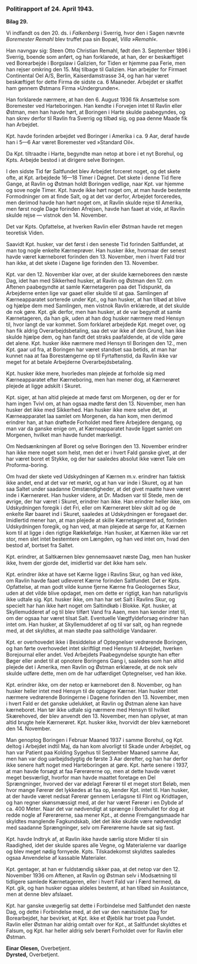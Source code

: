 ### Politirapport af 24. April 1943.

**Bilag 29.**

Vi indfandt os den 20. ds. i *Falkenberg* i Sverrig, hvor den i Sagen nævnte *Boremester Remahl* blev truffet paa sin Bopæl, *Villa »Remahl«*.

Han navngav sig: Steen Otto Christian Remahl, født den 3. September 1896 i Sverrig, boende som anført, og han forklarede, at han, der er beskæftiget ved Borearbejde i Borgslaw i Galizien, for Tiden er hjemme paa Ferie, men han rejser omkring den 15. Maj tilbage til Galizien. Han arbejder for Firmaet Continental Oel A/S, Berlin, Kaiserdamstrasse 34, og han har været beskæftiget for dette Firma de sidste ca. 6 Maaneder. Arbejdet er skaffet ham gennem Østmans Firma »Undergrunden«.

Han forklarede nærmere, at han den 6. August 1936 fik Ansættelse som Boremester ved Harteboringen. Han kendte i Forvejen intet til Ravlin eller Østman, men han havde hørt, at Boringen i Harte skulde paabegyndes, og han skrev derfor til Ravlin fra Sverrig og tilbød sig, og paa denne Maade fik han Arbejdet.

Kpt. havde forinden arbejdet ved Boringer i Amerika i ca. 9 Aar, deraf havde han i 5—6 Aar været Boremester ved »Standard Oil«.

Da Kpt. tiltraadte i Harte, begyndte man netop at bore i et nyt Borehul, og Kpts. Arbejde bestod i at dirigere selve Boringen.

I den sidste Tid før Saltfundet blev Arbejdet forceret noget, og det skete ofte, at Kpt. arbejdede 16—18 Timer i Døgnet. Det skete i denne Tid flere Gange, at Ravlin og Østman holdt Boringen vedlige, naar Kpt. var hjemme og sove nogle Timer. Kpt. havde ikke hørt noget om, at man havde bestemte Formodninger om at finde Salt, og at det var derfor, Arbejdet forceredes, men derimod havde han hørt noget om, at Ravlin skulde rejse til Amerika, men først nogle Dage forinden Afrejsen, havde han faaet at vide, at Ravlin skulde rejse — vistnok den 14. November.

Det var Kpts. Opfattelse, at hverken Ravlin eller Østman havde ret megen teoretisk Viden.

Saavidt Kpt. husker, var det først i den seneste Tid forinden Saltfundet, at man tog nogle enkelte Kærneprøver. Han husker ikke, hvornaar der senest havde været kærneboret forinden den 13. November, men i hvert Fald tror han ikke, at det skete i Dagene lige forinden den 13. November.

Kpt. var den 12. November klar over, at der skulde kærneborees den næste Dag, idet han med Sikkerhed husker, at Ravlin og Østman den 12. om Aftenen paabegyndte at samle Kærnetageren paa det Tidspunkt, da Arbejderne enten lige var gaaet eller skulde til at gaa. Samlingen af Kærneapparatet sorterede under Kpt., og han husker, at han tilbød at blive og hjælpe dem med Samlingen, men vistnok Ravlin erklærede, at det skulde de nok gøre. Kpt. gik derfor, men han husker, at de var begyndt at samle Kærnetageren, da han gik, uden at han dog husker nærmere med Hensyn til, hvor langt de var kommet. Som forklaret arbejdede Kpt. meget over, og han fik aldrig Overarbejdsbetaling, saa det var ikke af den Grund, han ikke skulde hjælpe dem, og han fandt det straks paafaldende, at de vilde gøre det alene. Kpt. husker ikke nærmere med Hensyn til Boringen den 12., men Kpt. gaar ud fra, at Boringen har været standset saa betids, at man har kunnet naa at faa Borestængerne op til Fyrtaftenstid, da Ravlin ikke var meget for at betale Arbejderne Overarbejdsbetaling.

Kpt. husker ikke mere, hvorledes man plejede at forholde sig med Kærneapparatet efter Kærneboring, men han mener dog, at Kærnerøret plejede at ligge adskilt i Skuret.

Kpt. siger, at han altid plejede at møde først om Morgenen, og der er for ham ingen Tvivl om, at han ogsaa mødte først den 13. November, men han husker det ikke med Sikkerhed. Han husker ikke mere selve det, at Kærneapparatet laa samlet om Morgenen, da han kom, men derimod erindrer han, at han drøftede Forholdet med flere Arbejdere dengang, og man var da ganske enige om, at Kærneapparatet havde ligget samlet om Morgenen, hvilket man havde fundet mærkeligt.

Om Nedsænkningen af Boret og selve Boringen den 13. November erindrer han ikke mere noget som helst, men det er i hvert Fald ganske givet, at der har været boret et Stykke, og der har saaledes absolut ikke været Tale om Proforma-boring.

Om hvad der skete ved Udskydningen af Kærnen m.v. erindrer han faktisk ikke andet, end at det var ret mørkt, og at han var inde i Skuret, og at han saa Saltet under saadanne Omstændigheder, at det givet maatte have været inde i Kærnerøret. Han husker videre, at Dr. Madsen var til Stede, men de øvrige, der har været i Skuret, erindrer han ikke. Han erindrer heller ikke, om Udskydningen foregik i det Fri, eller om Kærnerøret blev skilt ad og de enkelte Rør baaret ind i Skuret, saaledes at Udskydningen er foregaaet der. Imidlertid mener han, at man plejede at skille Kærnetagerrøret ad, forinden Udskydningen foregik, og han ved, at man plejede at sørge for, at Kærnen kom til at ligge i den rigtige Rækkefølge. Han husker, at Kærnen ikke var ret stor, men slet intet bestemtere om Længden, og han ved intet om, hvad den bestod af, bortset fra Saltet.

Kpt. erindrer, at Saltkærnen blev gennemsaavet næste Dag, men han husker ikke, hvem der gjorde det, imidlertid var det ikke ham selv.

Kpt. erindrer ikke at have set Kærne ligge i Ravlins Skur, og han ved ikke, om Ravlin havde faaet udleveret Kærne forinden Saltfundet. Det er Kpts. Opfattelse, at man godt vilde kunne fjerne Kærne fra Geologernes Skur, uden at det vilde blive opdaget, men om dette er rigtigt, kan han naturligvis ikke udtale sig. Kpt. husker ikke, om han har set Salt i Ravlins Skur, og specielt har han ikke hørt noget om Saltindkøb i Blokke. Kpt. husker, at Skyllemudderet af og til blev tilført Vand fra Aaen, men han kender intet til, om der ogsaa har været tilsat Salt. Eventuelle Vægtfyldeforsøg erindrer han intet om. Han husker, at Skyllemudderet af og til var salt, og han regnede med, at det skyldtes, at man stødte paa saltholdige Vandaarer.

Kpt. er overhovedet ikke i Besiddelse af Optegnelser vedrørende Boringen, og han førte overhovedet intet skriftligt med Hensyn til Arbejdet, hverken Borejournal eller andet. Ved Arbejdets Paabegyndelse spurgte han efter Bøger eller andet til at opnotere Boringens Gang i, saaledes som han altid plejede det i Amerika, men Ravlin og Østman erklærede, at de nok selv skulde udføre dette, men om de har udfærdiget Optegnelser, ved han ikke.

Kpt. erindrer ikke, om der netop er kærneboret den 8. November, og han husker heller intet med Hensyn til de optagne Kærner. Han husker intet nærmere vedrørende Boringerne i Dagene forinden den 13. November, men i hvert Fald er det ganske udelukket, at Ravlin og Østman alene kan have kærneboret. Han tør ikke udtale sig nærmere med Hensyn til hvilket Skærehoved, der blev anvendt den 13. November, men han oplyser, at man altid brugte hele Kærnerøret. Kpt. husker ikke, hvorvidt der blev kærneboret den 14. November.

Man genoptog Boringen i Februar Maaned 1937 i samme Borehul, og Kpt. deltog i Arbejdet indtil Maj, da han kom alvorligt til Skade under Arbejdet, og han var Patient paa Kolding Sygehus til September Maaned samme Aar, men han var dog uarbejdsdygtig de første 3 Aar derefter, og han har derfor ikke senere haft noget med Harteboringen at gøre. Kpt. hørte senere i 1937, at man havde forsøgt at faa Førerørerne op, men at dette havde været meget besværligt, hvorfor man havde maattet foretage en Del Sprængninger, hvorved der var ødelagt Førerør til et meget stort Beløb, men hvor mange Førerør det lykkedes at faa op, kender Kpt. intet til. Han husker, at der havde været nedsat Førerør gennem Lerlagsne til Flint og Kridtlagen, og han regner skønsmæssigt med, at der har været Førerør i en Dybde af ca. 400 Meter. Naar det var nødvendigt at sprænge i Borehullet for dog at redde nogle af Førerørerne, saa mener Kpt., at denne Fremgangsmaade har skyldtes manglende Fagkundskab, idet det ikke skulde være nødvendigt med saadanne Sprængninger, selv om Førerørerne havde sat sig fast.

Kpt. havde Indtryk af, at Ravlin ikke havde særlig store Midler til sin Raadighed, idet der skulde spares alle Vegne, og Materialerne var daarlige og blev meget nødig fornyede. Kpts. Tilskadekomst skyldtes saaledes ogsaa Anvendelse af kassable Materialer.

Kpt. gentager, at han er fuldstændig sikker paa, at det netop var den 12. November 1936 om Aftenen, at Ravlin og Østman selv i Modsætning til tidligere samlede Kærnetageren, eller i hvert Fald var i Færd hermed, da Kpt. gik, og han husker ogsaa aldeles bestemt, at han tilbød sin Assistance, men at denne blev afslaaet.

Kpt. har ganske uvægerlig sat dette i Forbindelse med Saltfundet den næste Dag, og dette i Forbindelse med, at det var den næstsidste Dag for Borearbejdet, har bevirket, at Kpt. ikke et Øjeblik har troet paa Fundet. Ravlin eller Østman har aldrig omtalt over for Kpt., at Saltfundet skyldtes et Falsum, og Kpt. har heller aldrig selv berørt Forholdet over for Ravlin eller Østman.

**Einar Olesen,** Overbetjent.  
**Dyrsted,** Overbetjent.